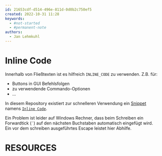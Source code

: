 ```yaml
---
id: 21653cdf-d514-496e-811d-0d0b2c750ef5
created: 2022-10-31 11:28
keywords: 
  - #not-started
  - #permanent-note
authors:
  - Jan Lehmkuhl
---
```



Inline Code
======================================================================

Innerhalb von Fließtexten ist es hilfreich `INLINE_CODE` zu verwenden. 
Z.B. für: 
- Buttons in GUI Befehlsfolgen
- zu verwendende Commando-Optionen
- ...


In diesem Repository existiert zur schnelleren Verwendung ein [Snippet](../../vs-code/snippets.md) namens [`Inline Code`](/.vscode/markdown.code-snippets).  

Ein Problem ist leider auf Windows Rechner, dass beim Schreiben ein Forwardtick (`´`) auf den nächsten Buchstaben automatisch eingefügt wird. 
Ein vor dem schreiben ausgeführtes Escape leistet hier Abhilfe. 



RESOURCES
======================================================================
